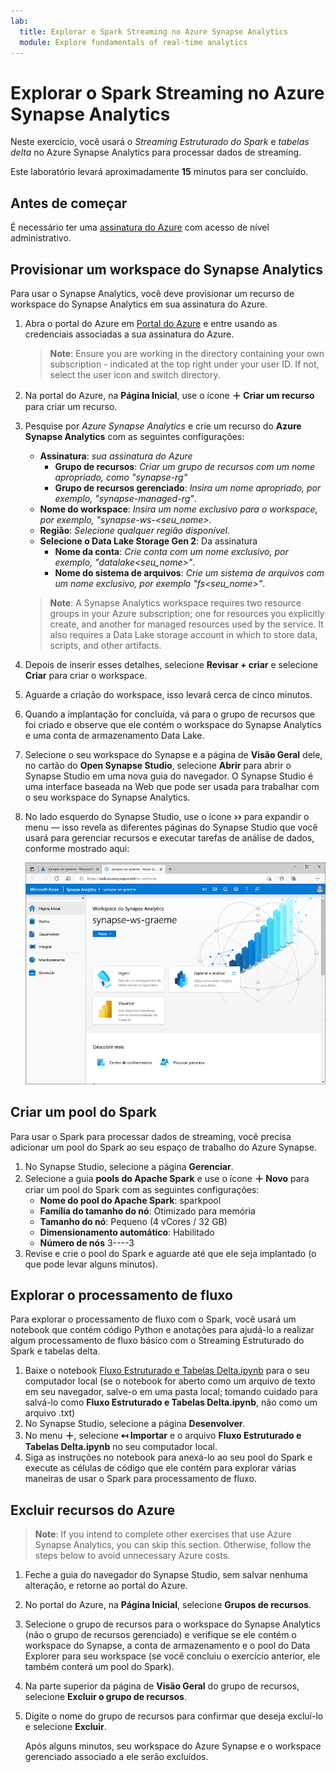 ```yaml
---
lab:
  title: Explorar o Spark Streaming no Azure Synapse Analytics
  module: Explore fundamentals of real-time analytics
---
```


# <a name="explore-spark-streaming-in-azure-synapse-analytics"></a>Explorar o Spark Streaming no Azure Synapse Analytics

Neste exercício, você usará o *Streaming Estruturado do Spark* e *tabelas delta* no Azure Synapse Analytics para processar dados de streaming.

Este laboratório levará aproximadamente **15** minutos para ser concluído.

## <a name="before-you-start"></a>Antes de começar

É necessário ter uma [assinatura do Azure](https://azure.microsoft.com/free) com acesso de nível administrativo.

## <a name="provision-a-synapse-analytics-workspace"></a>Provisionar um workspace do Synapse Analytics

Para usar o Synapse Analytics, você deve provisionar um recurso de workspace do Synapse Analytics em sua assinatura do Azure.

1. Abra o portal do Azure em [Portal do Azure](https://portal.azure.com?azure-portal=true) e entre usando as credenciais associadas a sua assinatura do Azure.

    > <bpt id="p1">**</bpt>Note<ept id="p1">**</ept>: Ensure you are working in the directory containing your own subscription - indicated at the top right under your user ID. If not, select the user icon and switch directory.

2. Na portal do Azure, na **Página Inicial**, use o ícone **&#65291; Criar um recurso** para criar um recurso.
3. Pesquise por *Azure Synapse Analytics* e crie um recurso do **Azure Synapse Analytics** com as seguintes configurações:
    - **Assinatura**: *sua assinatura do Azure*
        - **Grupo de recursos**: *Criar um grupo de recursos com um nome apropriado, como "synapse-rg"*
        - **Grupo de recursos gerenciado**: *Insira um nome apropriado, por exemplo, "synapse-managed-rg"*.
    - **Nome do workspace**: *Insira um nome exclusivo para o workspace, por exemplo, "synapse-ws-<seu_nome>*.
    - **Região**: *Selecione qualquer região disponível*.
    - **Selecione o Data Lake Storage Gen 2**: Da assinatura
        - **Nome da conta**: *Crie conta com um nome exclusivo, por exemplo, "datalake<seu_nome>"*.
        - **Nome do sistema de arquivos**: *Crie um sistema de arquivos com um nome exclusivo, por exemplo "fs<seu_nome>"*.

    > <bpt id="p1">**</bpt>Note<ept id="p1">**</ept>: A Synapse Analytics workspace requires two resource groups in your Azure subscription; one for resources you explicitly create, and another for managed resources used by the service. It also requires a Data Lake storage account in which to store data, scripts, and other artifacts.

4. Depois de inserir esses detalhes, selecione **Revisar + criar** e selecione **Criar** para criar o workspace.
5. Aguarde a criação do workspace, isso levará cerca de cinco minutos.
6. Quando a implantação for concluída, vá para o grupo de recursos que foi criado e observe que ele contém o workspace do Synapse Analytics e uma conta de armazenamento Data Lake.
7. Selecione o seu workspace do Synapse e a página de **Visão Geral** dele, no cartão do **Open Synapse Studio**, selecione **Abrir** para abrir o Synapse Studio em uma nova guia do navegador. O Synapse Studio é uma interface baseada na Web que pode ser usada para trabalhar com o seu workspace do Synapse Analytics.
8. No lado esquerdo do Synapse Studio, use o ícone **&rsaquo;&rsaquo;** para expandir o menu — isso revela as diferentes páginas do Synapse Studio que você usará para gerenciar recursos e executar tarefas de análise de dados, conforme mostrado aqui:

    ![Synapse Studio](images/synapse-studio.png)

## <a name="create-a-spark-pool"></a>Criar um pool do Spark

Para usar o Spark para processar dados de streaming, você precisa adicionar um pool do Spark ao seu espaço de trabalho do Azure Synapse.

1. No Synapse Studio, selecione a página **Gerenciar**.
2. Selecione a guia **pools do Apache Spark** e use o ícone **&#65291; Novo** para criar um pool do Spark com as seguintes configurações:
    - **Nome do pool do Apache Spark**: sparkpool
    - **Família do tamanho do nó**: Otimizado para memória
    - **Tamanho do nó**: Pequeno (4 vCores / 32 GB)
    - **Dimensionamento automático**: Habilitado
    - **Número de nós** 3----3
3. Revise e crie o pool do Spark e aguarde até que ele seja implantado (o que pode levar alguns minutos).

## <a name="explore-stream-processing"></a>Explorar o processamento de fluxo

Para explorar o processamento de fluxo com o Spark, você usará um notebook que contém código Python e anotações para ajudá-lo a realizar algum processamento de fluxo básico com o Streaming Estruturado do Spark e tabelas delta.

1. Baixe o notebook [Fluxo Estruturado e Tabelas Delta.ipynb](https://github.com/MicrosoftLearning/DP-900T00A-Azure-Data-Fundamentals/raw/master/streaming/Spark%20Structured%20Streaming%20and%20Delta%20Tables.ipynb) para o seu computador local (se o notebook for aberto como um arquivo de texto em seu navegador, salve-o em uma pasta local; tomando cuidado para salvá-lo como **Fluxo Estruturado e Tabelas Delta.ipynb**, não como um arquivo .txt)
2. No Synapse Studio, selecione a página **Desenvolver**.
3. No menu **&#65291;**, selecione **&#8612; Importar** e o arquivo **Fluxo Estruturado e Tabelas Delta.ipynb** no seu computador local.
4. Siga as instruções no notebook para anexá-lo ao seu pool do Spark e execute as células de código que ele contém para explorar várias maneiras de usar o Spark para processamento de fluxo.

## <a name="delete-azure-resources"></a>Excluir recursos do Azure

> <bpt id="p1">**</bpt>Note<ept id="p1">**</ept>: If you intend to complete other exercises that use Azure Synapse Analytics, you can skip this section. Otherwise, follow the steps below to avoid unnecessary Azure costs.

1. Feche a guia do navegador do Synapse Studio, sem salvar nenhuma alteração, e retorne ao portal do Azure.
1. No portal do Azure, na **Página Inicial**, selecione **Grupos de recursos**.
1. Selecione o grupo de recursos para o workspace do Synapse Analytics (não o grupo de recursos gerenciado) e verifique se ele contém o workspace do Synapse, a conta de armazenamento e o pool do Data Explorer para seu workspace (se você concluiu o exercício anterior, ele também conterá um pool do Spark).
1. Na parte superior da página de **Visão Geral** do grupo de recursos, selecione **Excluir o grupo de recursos**.
1. Digite o nome do grupo de recursos para confirmar que deseja excluí-lo e selecione **Excluir**.

    Após alguns minutos, seu workspace do Azure Synapse e o workspace gerenciado associado a ele serão excluídos.
